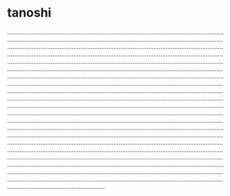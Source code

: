# tanoshi

....................................................................................................................................................................................................................................................................................................................................................................................................................................................................................................................................................................................................................................................................................................................................................................................................................................................................................................................................................................................................................................................................................................................................................................................................................................................................................................................................................................................................................................................................................................................................................................................................................................................................................................................................................................................................................................................................................................................................................................................................................................................................................................................................................................................................................................................................................................................................................................................................................................................................................................................................................................................................................................................................................................................................................................